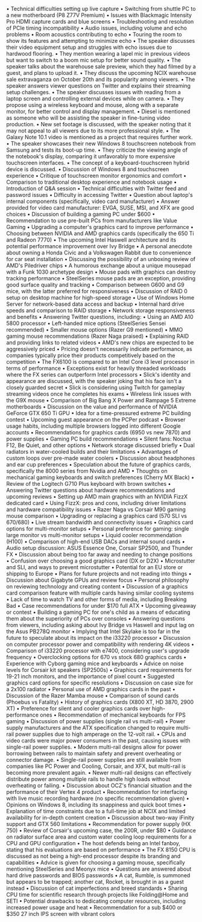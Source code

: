 • Technical difficulties setting up live capture
• Switching from shuttle PC to a new motherboard (P8 Z77V Premium)
• Issues with Blackmagic Intensity Pro HDMI capture cards and blue screens
• Troubleshooting and resolution of PCIe timing incompatibility
• Audio issues, including volume and echo problems
• Room acoustics contributing to echo
• Touring the room to show its features and attempting to minimize echo
• The speaker discusses their video equipment setup and struggles with echo issues due to hardwood flooring.
• They mention wearing a lapel mic in previous videos but want to switch to a boom mic setup for better sound quality.
• The speaker talks about the warehouse sale preview, which they had filmed by a guest, and plans to upload it.
• They discuss the upcoming NCIX warehouse sale extravaganza on October 20th and its popularity among viewers.
• The speaker answers viewer questions on Twitter and explains their streaming setup challenges.
• The speaker discusses issues with reading from a laptop screen and controlling external devices while on camera.
• They propose using a wireless keyboard and mouse, along with a separate monitor, for better control and display management.
• Diesel is mentioned as someone who will be assisting the speaker in fine-tuning video production.
• New set footage is discussed, with the speaker noting that it may not appeal to all viewers due to its more professional style.
• The Galaxy Note 10.1 video is mentioned as a project that requires further work.
• The speaker showcases their new Windows 8 touchscreen notebook from Samsung and tests its boot-up time.
• They criticize the viewing angle of the notebook's display, comparing it unfavorably to more expensive touchscreen interfaces.
• The concept of a keyboard-touchscreen hybrid device is discussed.
• Discussion of Windows 8 and touchscreen experience
• Critique of touchscreen monitor ergonomics and comfort
• Comparison to traditional desktop experience and notebook usage
• Introduction of Q&A session
• Technical difficulties with Twitter feed and password issues
• Difficulty in accessing Twitter
• Question about laptop's internal components (specifically, video card manufacturer)
• Answer provided for video card manufacturer: EVGA, SUSE, MSI, and XFX are good choices
• Discussion of building a gaming PC under $600
• Recommendation to use pre-built PCs from manufacturers like Value Gaming
• Upgrading a computer's graphics card to improve performance
• Choosing between NVIDIA and AMD graphics cards (specifically the 650 Ti and Radeon 7770)
• The upcoming Intel Haswell architecture and its potential performance improvement over Ivy Bridge
• A personal anecdote about owning a Honda Civic and a Volkswagen Rabbit due to convenience for car seat installation
• Discussing the possibility of an unboxing review of AMD's Piledriver chips
• A humorous exchange about a unique mousepad with a Funk 1030 archetype design
• Mouse pads with graphics can destroy tracking performance
• SteelSeries mouse pads are an exception, providing good surface quality and tracking
• Comparison between G600 and G9 mice, with the latter preferred for responsiveness
• Discussion of RAID 0 setup on desktop machine for high-speed storage
• Use of Windows Home Server for network-based data access and backup
• Internal hard drive speeds and comparison to RAID storage
• Network storage responsiveness and benefits
• Answering Twitter questions, including:
  • Using an AMD A10 5800 processor
  • Left-handed mice options (SteelSeries Sensei recommended)
  • Smaller mouse options (Razer G9 mentioned)
  • MMO gaming mouse recommendations (Razer Naga praised)
• Explaining RAID and providing links to related videos
• AMD's new chips are expected to be aggressively priced
• Pricing doesn't necessarily indicate performance, as companies typically price their products competitively based on the competition
• The FX6100 is compared to an Intel Core i3 level processor in terms of performance
• Exceptions exist for heavily threaded workloads where the FX series can outperform Intel processors
• Slick's identity and appearance are discussed, with the speaker joking that his face isn't a closely guarded secret
• Slick is considering using Twitch for gameplay streaming videos once he completes his exams
• Wireless link issues with the G9X mouse
• Comparison of Big Bang X Power and Rampage 5 Extreme motherboards
• Discussion on the value and performance of NVIDIA GeForce GTX 650 Ti GPU
• Idea for a time-pressured extreme PC building contest
• Upcoming guest appearance on the PCPer podcast
• Browser usage habits, including multiple browsers logged into different Google accounts
• Recommendations for graphics cards (6950 vs new 7870) and power supplies
• Gaming PC build recommendations
• Silent fans: Noctua F12, Be Quiet, and other options
• Network storage discussed briefly
• Dual radiators in water-cooled builds and their limitations
• Advantages of custom loops over pre-made water coolers
• Discussion about headphones and ear cup preferences
• Speculation about the future of graphics cards, specifically the 8000 series from Nvidia and AMD
• Thoughts on mechanical gaming keyboards and switch preferences (Cherry MX Black)
• Review of the Logitech G710 Plus keyboard with brown switches
• Answering Twitter questions about hardware recommendations and upcoming reviews
• Setting up AMD main graphics with an NVIDIA FizzX dedicated card
• Using FizzX: pros and cons, including driver limitations and hardware compatibility issues
• Razer Naga vs Corsair M90 gaming mouse comparison
• Upgrading or replacing a graphics card (570 SLI vs 670/680)
• Live stream bandwidth and connectivity issues
• Graphics card options for multi-monitor setups
• Personal preference for gaming: single large monitor vs multi-monitor setups
• Liquid cooler recommendation (H100)
• Comparison of high-end USB DACs and internal sound cards
• Audio setup discussion: ASUS Essence One, Corsair SP2500, and Thunder FX
• Discussion about being too far away and needing to change positions
• Confusion over choosing a good graphics card (DX or D2X)
• Microstutter and SLI, and ways to prevent microstutter
• Potential for an EU store or shipping to Europe
• Plans for future projects and not reading into things
• Discussion about Gigabyte GPUs and review focus
• Personal philosophy on reviewing technology and creating content
• Discussion of a graphics card comparison feature with multiple cards having similar cooling systems
• Lack of time to watch TV and other forms of media, including Breaking Bad
• Case recommendations for under $170 full ATX
• Upcoming giveaway or contest
• Building a gaming PC for one's child as a means of educating them about the superiority of PCs over consoles
• Answering questions from viewers, including asking about Ivy Bridge vs Haswell and input lag on the Asus PB278Q monitor
• Implying that Intel Skylake is too far in the future to speculate about its impact on the i33220 processor
• Discussion on computer processor power and compatibility with rendering 4K videos
• Comparison of i33220 processor with e7400, considering user's upgrade frequency
• Overclocking options for 670 vs stock 680 graphics cards
• Experience with Cyborg gaming mice and keyboards
• Advice on noise levels for Corsair kit speakers (SP2500s)
• Graphics card requirements for 19-21 inch monitors, and the importance of pixel count
• Suggested graphics card options for specific resolutions
• Discussion on case size for a 2x100 radiator
• Personal use of AMD graphics cards in the past
• Discussion of the Razer Mamba mouse
• Comparison of sound cards (Phoebus vs Fatality)
• History of graphics cards (X800 XT, HD 3870, 2900 XT)
• Preference for silent and cooler graphics cards over high-performance ones
• Recommendation of mechanical keyboards for FPS gaming
• Discussion of power supplies (single rail vs multi-rail)
• Power supply manufacturers and the ATX specification changed to require multi-rail power supplies due to high amperage on the 12-volt rail.
• CPUs and video cards were major power consumers in the past, causing issues with single-rail power supplies.
• Modern multi-rail designs allow for power borrowing between rails to maintain safety and prevent overheating or connector damage.
• Single-rail power supplies are still available from companies like PC Power and Cooling, Corsair, and XFX, but multi-rail is becoming more prevalent again.
• Newer multi-rail designs can effectively distribute power among multiple rails to handle high loads without overheating or failing.
• Discussion about OCZ's financial situation and the performance of their Vertex 4 product
• Recommendation for interfacing with live music recording hardware (no specific recommendation given)
• Opinions on Windows 8, including its snappiness and quick boot times
• Explanation of time constraints due to a full-time job at NCIX and limited availability for in-depth content creation
• Discussion about two-way iFinity support and GTX 560 limitations
• Recommendation for power supply (HX 750)
• Review of Corsair's upcoming case, the 200R, under $80
• Guidance on radiator surface area and custom water cooling loop requirements for a CPU and GPU configuration
• The host defends being an Intel fanboy, stating that his evaluations are based on performance
• The FX 8150 CPU is discussed as not being a high-end processor despite its branding and capabilities
• Advice is given for choosing a gaming mouse, specifically mentioning SteelSeries and Meonyx mice
• Questions are answered about hard drive passwords and BIOS passwords
• A cat, Rumble, is summoned but appears to be trapped; another cat, Rocket, is brought in as a guest instead
• Discussion of cat imperfections and breed standards
• Sharing CPU time for scientific research through projects like Folding@Home and SETI
• Potential drawbacks to dedicating computer resources, including increased power usage and heat
• Recommendation for a sub $400 or $350 27 inch IPS screen with vibrant colors